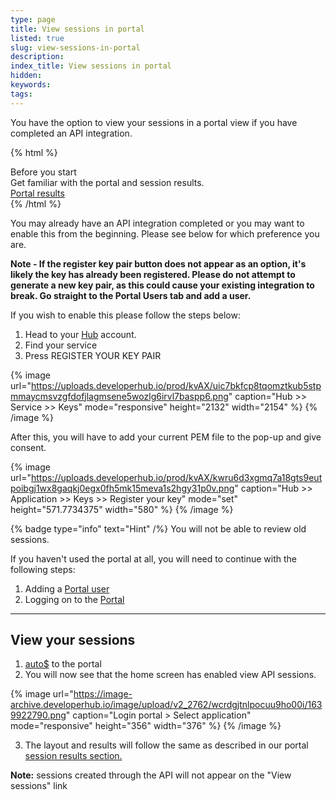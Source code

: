 ```yaml
---
type: page
title: View sessions in portal
listed: true
slug: view-sessions-in-portal
description: 
index_title: View sessions in portal
hidden: 
keywords: 
tags: 
---
```


You have the option to view your sessions in a portal view if you have completed an API integration.

{% html %}
<div class="alert-BYS">
   <div class="alert-title" id="BYS">
      Before you start
   </div>
   <div class="alert-text" >
Get familiar with the portal and session results.   </div>
   <div class="alert-links"> 
         <a target="_self" href="https://developers.yoti.com/identity-verification/portal-session-results">Portal results</a>        
   </div>
</div>
{% /html %}

You may already have an API integration completed or you may want to enable this from the beginning. Please see below for which preference you are.

**Note - If the register key pair button does not appear as an option, it's likely the key has already been registered. Please do not attempt to generate a new key pair, as this could cause your existing integration to break. Go straight to the Portal Users tab and add a user.**

If you wish to enable this please follow the steps below:

1. Head to your [Hub](https://hub.yoti.com/iam/login) account. 
2. Find your service
3. Press REGISTER YOUR KEY PAIR

{% image url="https://uploads.developerhub.io/prod/kvAX/uic7bkfcp8tqomztkub5stpmmaycmsvzgfdofjlagmsene5wozlg6irvl7baspp6.png" caption="Hub &gt;&gt; Service &gt;&gt; Keys" mode="responsive" height="2132" width="2154" %}
{% /image %}

After this, you will have to add your current PEM file to the pop-up and give consent.

{% image url="https://uploads.developerhub.io/prod/kvAX/kwru6d3xgmq7a18gts9eutpoibgj1wx8gaqkj0egx0fh5mk15meva1s2hgy31p0v.png" caption="Hub &gt;&gt; Application &gt;&gt; Keys &gt;&gt; Register your key" mode="set" height="571.7734375" width="580" %}
{% /image %}

{% badge type="info" text="Hint" /%} You will not be able to review old sessions. 

If you haven't used the portal at all, you will need to continue with the following steps:

1. Adding a [Portal user](/identity-verification/add-users)
2. Logging on to the [Portal](/identity-verification/login)

---

## View your sessions

1. [auto$](/identity-verification/login) to the portal
2. You will now see that the home screen has enabled view API sessions.

{% image url="https://image-archive.developerhub.io/image/upload/v2_2762/wcrdgjtnlpocuu9ho00i/1639922790.png" caption="Login portal &gt; Select application" mode="responsive" height="356" width="376" %}
{% /image %}

3. The layout and results will follow the same as described in our portal[ session results section.](/identity-verification/portal-session-results)

**Note:** sessions created through the API will not appear on the "View sessions" link